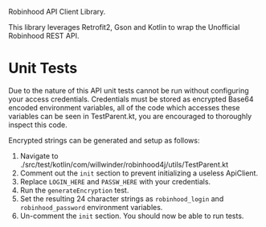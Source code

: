 Robinhood API Client Library.

This library leverages Retrofit2, Gson and Kotlin to wrap the Unofficial Robinhood REST API.


# Unit Tests
Due to the nature of this API unit tests cannot be run without configuring your
access credentials. Credentials must be stored as encrypted Base64 encoded
environment variables, all of the code which accesses these variables can be
seen in TestParent.kt, you are encouraged to thoroughly inspect this code.

Encrypted strings can be generated and setup as follows:

1. Navigate to ./src/test/kotlin/com/willwinder/robinhood4j/utils/TestParent.kt
2. Comment out the `init` section to prevent initializing a useless ApiClient.
3. Replace `LOGIN_HERE` and `PASSW_HERE` with your credentials.
4. Run the `generateEncryption` test.
5. Set the resulting 24 character strings as `robinhood_login` and `robinhood_password` environment variables.
6. Un-comment the `init` section. You should now be able to run tests.

